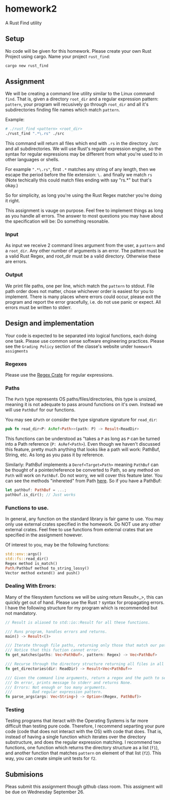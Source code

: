 # homework2
A Rust Find utility

## Setup
No code will be given for this homework. Please create your own Rust Project using cargo. Name your project `rust_find`:

```bash
cargo new rust_find
```

## Assignment
We will be creating a command line utility similar to the Linux command `find`. That is, given a directory `root_dir` and a regular
expression pattern: `pattern`, your program will recusively go through `root_dir` and all it's subdirectories finding file
names which match `pattern`.

Example:
```bash
# ./rust_find <pattern> <root_dir>
./rust_find ".*\.rs" ./src
```

This command will return all files which end with `.rs` in the directory ./src and all subdirectories. We will use Rust's
regular expression engine, so the syntax for regular expressions may be different from what you're used to in other
languages or shells.

For example `".*\.rs"`, first `.*` matches any string of any length, then we escape the period
before the file extension: `\.` and finally we match `rs` (Note techically this could match files ending with say "rs.*"
but that's okay.)

So for simplicity, as long you're using the Rust Regex matcher you're doing it right.

This assignment is vauge on purpose. Feel free to implement things as long as you handle all errors. The answer to most questions you may have about the specification will be: Do something resonable.

### Input
As input we receive 2 command lines argument from the user, a `pattern` and a `root_dir`. Any other number of arguments is an error. The pattern must be a valid Rust Regex, and root_dir must be a valid directory. Otherwise these are errors.

### Output
We print file paths, one per line, which match the `pattern` to stdout.
File path order does not matter, chose whichever order is easiest for you to implement.
There is many places where errors could occur, please exit the program and report the error gracefully, i.e. do not use panic or expect. All errors must be written to stderr.

## Design and implementation
Your code is expected to be separated into logical functions, each doing one task. Please use common sense software
engineering practices. Please see the `Grading Policy` section of the classe's website under `homework assigments`

### Regexes
Please use the [Regex Crate](https://docs.rs/regex/1.0.5/regex/) for regular expressions.

### Paths
The `Path` type represents OS paths/files/directories, this type is unsized, meaning it is not adequate to pass around
functions on it's own. Instead we will use `PathBuf` for our functions.

You may see `&Path` or consider the type signature signature for `read_dir`:
```rust
pub fn read_dir<P: AsRef<Path>>(path: P) -> Result<ReadDir>
```
This functions can be understood as "takes a `P` as long as `P` can be turned into a Path reference (`P: AsRef<Path>`).
Even though we haven't discussed this feature, pretty much anything that looks like a path will work: PathBuf, String, etc. As long as you pass it by reference.

Similarly: PathBuf implements a `Deref<Target=Path>` meaning `PathBuf` can be thought of a pointer/reference be converted to Path, so any method on `Path` will work on `PathBuf`. Do not worry, we will cover this feature later. You can see
the methods "inhereted" from Path [here](https://doc.rust-lang.org/std/path/struct.PathBuf.html). So if you have a PathBuf:
```rust
let pathbuf: PathBuf = ...;
pathbuf.is_dir(); // Just works
```
### Functions to use.
In general, any function on the standard library is fair game to use. You may only use external crates specified in the
homework. Do NOT use any other external crates. Feel free to use functions from external crates that are specified in
the assignment however.

Of interest to you, may be the following functions:
```rust
std::env::args()
std::fs::read_dir()
Regex method is_match()
Path/Pathbuf method to_string_lossy()
Vector method extend() and push()
```

### Dealing With Errors:
Many of the filesystem functions we will be using return Result<_>, this can quickly get out of hand. Please use the Rust `?` syntax for propagating errors. I have the following structure for my program which is recommended but not mandatory.

```rust
// Result is aliased to std::io::Result for all these functions.

/// Runs program, handles errors and returns.
main() -> Result<()>

/// Iterate through file paths, returning only those that match our pattern.
/// Notice that this fuction cannot error.
fn get_matches(paths: Vec<PathBuf>, pattern: Regex) -> Vec<PathBuf>

/// Recurse through the directory structure returning all files in all directories.
fn get_directories(dir: ReadDir) -> Result<Vec<PathBuf>>

/// Given the command line arguments, return a regex and the path to search through.
/// On error, prints message to stderr and returns None.
/// Errors: Not enough or too many arguments.
///         Bad regular expression pattern.
fn parse_args(args: Vec<String>) -> Option<(Regex, PathBuf)>
```

### Testing
Testing programs that iteract with the Operating Systems is far more difficult than testing pure code. Therefore, I recommend
separting your pure code (code that does not interact with the OS) with code that does. That is, instead of having a single
function which iterates over the directory substructure, and does the regular expression matching. I recommend two functions,
one function which returns the directory structure as a list (`f1`), and another function that matches `pattern` on element of that
list (`f2`). This way, you can create simple unit tests for `f2`.

## Submisions
Pleas submit this assignment though github class room. This assigment will be due on Wednesday September 26.
